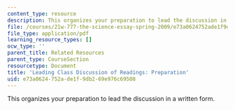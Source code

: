 ```yaml
---
content_type: resource
description: This organizes your preparation to lead the discussion in a written form.
file: /courses/21w-777-the-science-essay-spring-2009/e73a0624752ade1f9db269e976c69508_MIT21W_777s09_res01_preparation.pdf
file_type: application/pdf
learning_resource_types: []
ocw_type: ''
parent_title: Related Resources
parent_type: CourseSection
resourcetype: Document
title: 'Leading Class Discussion of Readings: Preparation'
uid: e73a0624-752a-de1f-9db2-69e976c69508
---
```

This organizes your preparation to lead the discussion in a written form.

